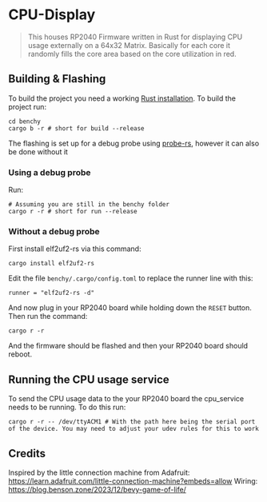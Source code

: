 # CPU-Display
> This houses RP2040 Firmware written in Rust for displaying CPU usage externally on a 64x32 Matrix. Basically for each core it randomly fills the core area based on the core utilization in red.

## Building & Flashing
To build the project you need a working [Rust installation](https://rustup.rs/).
To build the project run:
```
cd benchy
cargo b -r # short for build --release
```

The flashing is set up for a debug probe using [probe-rs](https://probe.rs/), however it can also be done without it
### Using a debug probe
Run:
```
# Assuming you are still in the benchy folder
cargo r -r # short for run --release
```
### Without a debug probe
First install elf2uf2-rs via this command:
```
cargo install elf2uf2-rs
```
Edit the file `benchy/.cargo/config.toml` to replace the runner line with this:
```
runner = "elf2uf2-rs -d"
```
And now plug in your RP2040 board while holding down the `RESET` button.
Then run the command:
```
cargo r -r
```
And the firmware should be flashed and then your RP2040 board should reboot.
## Running the CPU usage service
To send the CPU usage data to the your RP2040 board the cpu_service needs to be running. To do this run:
```
cargo r -r -- /dev/ttyACM1 # With the path here being the serial port of the device. You may need to adjust your udev rules for this to work
````


## Credits
Inspired by the little connection machine from Adafruit: https://learn.adafruit.com/little-connection-machine?embeds=allow
Wiring: https://blog.benson.zone/2023/12/bevy-game-of-life/
